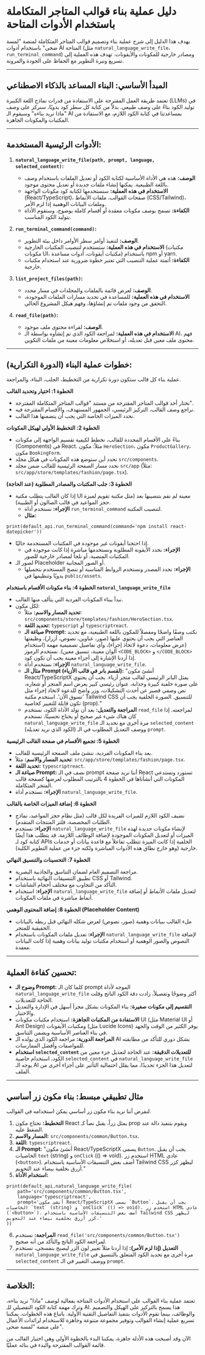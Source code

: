# دليل عملية بناء قوالب المتاجر المتكاملة باستخدام الأدوات المتاحة

يهدف هذا الدليل إلى شرح عملية بناء وتصميم قوالب المتاجر المتكاملة لمنصة "لمسة ضحى" باستخدام أدوات AI المتاحة (مثل `natural_language_write_file`، `run_terminal_command`) ومصادر خارجية للمكونات والأيقونات. تهدف هذه العملية إلى تسريع وتيرة التطوير مع الحفاظ على الجودة والمرونة.

---

## المبدأ الأساسي: البناء المساعد بالذكاء الاصطناعي

تعتمد طريقة العمل المقترحة على الاستفادة من قدرات نماذج اللغة الكبيرة (LLMs) في توليد الكود بناءً على وصف طبيعي. بدلاً من كتابة كل سطر كود يدويًا، سنركز على وصف "ماذا نريد بناءه" وسيقوم الـ AI بمساعدتنا في كتابة الكود اللازم، مع الاستفادة من المكتبات والمكونات الجاهزة.

---

## الأدوات الرئيسية المستخدمة:

1.  **`natural_language_write_file(path, prompt, language, selected_content)`:**
    *   **الوصف:** هذه هي الأداة الأساسية لكتابة الكود أو تعديل الملفات باستخدام وصف باللغة الطبيعية. يمكنها إنشاء ملفات جديدة أو تعديل محتوى موجود.
    *   **الاستخدام في هذه العملية:** سنستخدمها لكتابة كود مكونات الواجهة (React/TypeScript)، صفحات القوالب، ملفات الأنماط (CSS/Tailwind)، وملفات البيانات الوهمية إذا لزم الأمر.
    *   **الكفاءة:** تسمح بوصف مكونات معقدة أو أقسام كاملة بوضوح، وستقوم الأداة بتوليد الكود المناسب.

2.  **`run_terminal_command(command)`:**
    *   **الوصف:** لتنفيذ أوامر سطر الأوامر داخل بيئة التطوير.
    *   **الاستخدام في هذه العملية:** ستستخدم لتنصيب المكتبات الخارجية (مكتبات مكونات UI، مكتبات أيقونات، أدوات مساعدة) باستخدام npm أو yarn.
    *   **الكفاءة:** أتمتة عملية التنصيب التي تعتبر خطوة ضرورية عند استخدام مكتبات خارجية.

3.  **`list_project_files(path)`:**
    *   **الوصف:** لعرض قائمة بالملفات والمجلدات في مسار محدد.
    *   **الاستخدام في هذه العملية:** للمساعدة في تحديد مسارات الملفات الموجودة، التحقق من وجود ملفات تم إنشاؤها، وفهم هيكل المشروع الحالي.

4.  **`read_file(path)`:**
    *   **الوصف:** لقراءة محتوى ملف موجود.
    *   **الاستخدام في هذه العملية:** لمراجعة الكود الذي تم إنشأوه بواسطة الـ AI، فهم محتوى ملف معين قبل تعديله، أو استخلاص معلومات معينة من ملفات التكوين.

---

## خطوات عملية البناء (الدورة التكرارية):

عملية بناء كل قالب ستكون دورة تكرارية من التخطيط، الجلب، البناء، والمراجعة.

**الخطوة 1: اختيار وتحديد القالب**

*   نختار أحد قوالب المتاجر المقترحة من مستند "قوالب المتاجر المتكاملة المقترحة".
*   نراجع وصف القالب، التركيز الرئيسي، الجمهور المستهدف، والأقسام المقترحة فيه.
*   نحدد الميزات الخاصة التي يجب أن يتضمنها هذا القالب.

**الخطوة 2: التخطيط الأولي لهيكل المكونات**

*   بناءً على الأقسام المحددة للقالب، نخطط لكيفية تقسيم الواجهة إلى مكونات (Components) في React. مثلاً: مكون `HeroSection`، مكون `ProductGallery`، مكون `BookingForm`.
*   نحدد أين ستوضع هذه المكونات في هيكل مجلد `src/components`.
*   نحدد مسار الصفحة الرئيسية للقالب ضمن مجلد `src/app` (مثلاً: `src/app/store/templates/fashion/page.tsx`).

**الخطوة 3: جلب المكتبات والمصادر المطلوبة (عند الحاجة)**

*   إذا كان القالب يتطلب مكتبة UI معينة لم نقم بتنصيبها بعد (مثل مكتبة تقويم لميزة حجز المواعيد في قالب الصالون أو الطبيبة).
    *   **الإجراء:** نستخدم أداة `run_terminal_command` لتنصيب المكتبة.
    *   **مثال:** 
```
print(default_api.run_terminal_command(command='npm install react-datepicker'))
```
*   إذا احتجنا أيقونات غير موجودة في المكتبات المستخدمة حاليًا.
    *   **الإجراء:** نحدد الأيقونة المطلوبة ونستخدمها مباشرة إذا كانت موجودة في المكتبات المنصبة، أو نلجأ لمصادر خارجية للصور.
*   لصور الـ Placeholder أو الصور المجانية.
    *   **الإجراء:** نحدد المصدر ونستخدم الروابط المناسبة أو ننصح المستخدم بتحميلها يدويًا وتنظيمها في `public/assets`.

**الخطوة 4: بناء مكونات الأقسام باستخدام `natural_language_write_file`**

*   نبدأ ببناء المكونات الفردية التي يتألف منها القالب.
*   لكل مكون:
    *   **تحديد المسار والاسم:** مثلاً: `src/components/store/templates/fashion/HeroSection.tsx`.
    *   **تحديد اللغة:** `typescript` أو `typescriptreact`.
    *   **صياغة الـ Prompt:** نكتب وصفًا واضحًا ومفصلاً للمكون باللغة الطبيعية، مع تحديد العناصر التي يجب أن يحتوي عليها (صور، عناوين، نصوص، أزرار)، وظيفتها (عرض معلومات، دعوة لاتخاذ إجراء)، وأي تفاصيل تصميمية مهمة (استخدام ألوان معينة، تنسيق معين). نستخدم الرموز `<CODE_BLOCK>` و `</CODE_BLOCK>` إذا أردنا الإشارة إلى أجزاء معينة يجب أن تكون كود.
    *   **الإجراء:** نستخدم أداة `natural_language_write_file`.
    *   **مثال الـ Prompt (لقسم بانر في قالب الأزياء):** "أنشئ مكون React/TypeScriptX يمثل البانر الرئيسي لقالب متجر أزياء. يجب أن يحتوي على صورة خلفية كبيرة وجذابة، عنوان رئيسي كبير يعرض اسم المتجر أو شعاره، نص وصفي قصير عن أحدث التشكيلات، وزر واضح للدعوة لاتخاذ إجراء مثل 'تسوق الآن'. استخدم مكتبة Tailwind CSS للتنسيق. الصورة الخلفية يجب أن تكون قابلة للتغيير كخاصية (prop)."
    *   **المراجعة والتعديل:** بعد أن تولد الأداة الكود، نستخدم `read_file` لمراجعته. إذا كان هناك شيء غير صحيح أو يحتاج تحسينًا، نستخدم `natural_language_write_file` مرة أخرى مع تحديد الـ `selected_content` (الكود الذي نريد تعديله) ووصف التعديل المطلوب في الـ `prompt`.

**الخطوة 5: تجميع الأقسام في صفحة القالب الرئيسية**

*   بعد بناء المكونات الفردية، ننشئ ملف الصفحة الرئيسية للقالب.
*   **تحديد المسار والاسم:** مثلاً: `src/app/store/templates/fashion/page.tsx`.
*   **تحديد اللغة:** `typescriptreact`.
*   **صياغة الـ Prompt:** نصف في الـ prompt أننا نريد صفحة React تستورد وتستدعي المكونات التي أنشأناها في الخطوة 4 بالترتيب المطلوب لعرضها كصفحة قالب المتجر المتكاملة.
*   **الإجراء:** نستخدم أداة `natural_language_write_file`.

**الخطوة 6: إضافة الميزات الخاصة بالقالب**

*   نضيف الكود اللازم للميزات الفريدة لكل قالب (مثل نظام حجز المواعيد، نماذج الطلبات المخصصة، فلتر المنتجات المتقدم).
*   **الإجراء:** نستخدم `natural_language_write_file` لإنشاء مكونات جديدة لهذه الميزات أو لتعديل المكونات الموجودة لإضافة الوظائف اللازمة. قد يتطلب هذا أيضًا كتابة كود لـ APIs الخلفية إذا كانت الميزة تتطلب تفاعلاً مع قاعدة بيانات أو خدمات خارجية (وهو خارج نطاق هذه الأدوات المباشرة ولكنه جزء من عملية التطوير الكلية).

**الخطوة 7: التحسينات والتنسيق النهائي**

*   مراجعة التصميم العام لضمان التناسق والجاذبية البصرية.
*   تطبيق التنسيقات النهائية باستخدام CSS أو Tailwind.
*   التأكد من التجاوب مع مختلف أحجام الشاشات.
*   **الإجراء:** استخدام `natural_language_write_file` لتعديل ملفات الأنماط أو إضافة أنماط مباشرة في ملفات المكونات.

**الخطوة 8: إضافة المحتوى الوهمي (Placeholder Content)**

*   ملء القالب ببيانات وهمية (صور، نصوص) لعرض شكله النهائي قبل ربطه بالبيانات الحقيقية للمتجر.
*   **الإجراء:** تعديل ملفات المكونات باستخدام `natural_language_write_file` لإضافة النصوص والصور الوهمية أو استخدام مكتبات توليد بيانات وهمية إذا كانت البيانات معقدة.

---

## تحسين كفاءة العملية:

*   **وضوح الـ Prompt:** كلما كان الـ prompt الموجه لأداة `natural_language_write_file` أكثر وضوحًا وتفصيلاً، زادت دقة الكود الناتج وقلت الحاجة للتعديلات.
*   **التقسيم إلى مكونات صغيرة:** بناء المكونات بشكل مجزأ أسهل في الإدارة والتعديل والاختبار.
*   **الاستفادة من المكتبات الجاهزة:** استخدام مكتبات مكونات UI (مثل Material UI أو Ant Design) ومكتبات الأيقونات (مثل Lucide Icons) يوفر الكثير من الوقت والجهد في بناء العناصر الأساسية ويضمن التناسق.
*   **المراجعة الدورية:** مراجعة الكود الذي يولده الـ AI بشكل دوري للتأكد من مطابقته للمواصفات وأفضل الممارسات.
*   **استخدام `selected_content` للتعديلات الدقيقة:** عند الحاجة لتعديل جزء معين من الكود، استخدام خاصية `selected_content` في `natural_language_write_file` يوجه الـ AI لتعديل هذا الجزء تحديدًا، مما يقلل احتمالية التأثير على أجزاء أخرى من الملف.

---

## مثال تطبيقي مبسط: بناء مكون زر أساسي

لنفرض أننا نريد بناء مكون زر أساسي يمكن استخدامه في القوالب.

1.  **التخطيط:** نحتاج مكون React يمثل زراً، يقبل نصاً كـ prop ويقوم بتنفيذ دالة عند الضغط عليه.
2.  **المسار والاسم:** `src/components/common/Button.tsx`.
3.  **اللغة:** `typescriptreact`.
4.  **الـ Prompt:** "أنشئ مكون React/TypeScriptX يسمى `Button`. يجب أن يقبل الخاصيات `text` (string) و `onClick` (() => void). استخدم زر HTML عادي (`<button>`). أضف بعض التنسيقات الأساسية باستخدام Tailwind CSS ليظهر كزر أزرق بخلفية بيضاء عند التحويم."
5.  **استخدام الأداة:**
```
print(default_api.natural_language_write_file(
    path='src/components/common/Button.tsx',
    language='typescriptreact',
    prompt='أنشئ مكون React/TypeScriptX يسمى `Button`. يجب أن يقبل الخاصيات `text` (string) و `onClick` (() => void). استخدم زر HTML عادي (`<button>`). أضف بعض التنسيقات الأساسية باستخدام Tailwind CSS ليظهر كزر أزرق بخلفية بيضاء عند التحويم.'
))
```
6.  **المراجعة:** نستخدم `read_file('src/components/common/Button.tsx')` لمراجعة الكود الناتج والتأكد من أنه صحيح.
7.  **التعديل (إذا لزم الأمر):** إذا أردنا مثلاً تغيير لون الزر ليصبح بنفسجي، نستخدم `natural_language_write_file` مرة أخرى مع تحديد الكود المتعلق بالتنسيق في `selected_content` ووصف التغيير في الـ `prompt`.

---

## الخلاصة:

تعتمد عملية بناء القوالب على استخدام الأدوات المتاحة بفعالية لوصف "ماذا" نريد بناءه، وترك مهمة كتابة الكود التفصيلي للـ AI. هذا يسمح بالتركيز على الهيكل والتصميم والوظائف، بينما تقوم الأدوات بتنفيذ التفاصيل التقنية الأولية. باتباع هذه الخطوات، يمكننا تسريع عملية إنشاء القوالب وتوفير مجموعة متنوعة وجاهزة للاستخدام لرائدات الأعمال على منصة "لمسة ضحى".

الآن وقد أصبحت هذه الأدلة جاهزة، يمكننا البدء بالخطوة الأولى وهي اختيار القالب من قائمة القوالب المقترحة والبدء في بنائه عمليًا.
